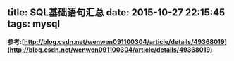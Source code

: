 title: SQL基础语句汇总
date: 2015-10-27 22:15:45
tags: mysql
---
**参考:[http://blog.csdn.net/wenwen091100304/article/details/49368019](http://blog.csdn.net/wenwen091100304/article/details/49368019)**
